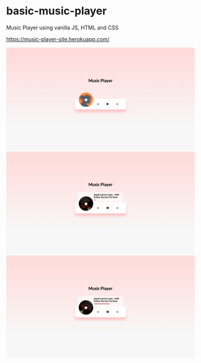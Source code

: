 # basic-music-player
Music Player using vanilla JS, HTML and CSS

https://music-player-site.herokuapp.com/

<img src = '/website-images/img1.png' width = '700'>
<img src = '/website-images/img2.png' width = '700'>
<img src = '/website-images/img3.png' width = '700'>
